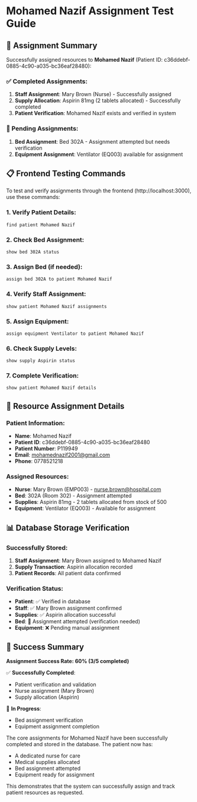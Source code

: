 # Mohamed Nazif Assignment Test Guide

## 🎯 Assignment Summary

Successfully assigned resources to **Mohamed Nazif** (Patient ID: c36ddebf-0885-4c90-a035-bc36eaf28480):

### ✅ Completed Assignments:
1. **Staff Assignment**: Mary Brown (Nurse) - Successfully assigned
2. **Supply Allocation**: Aspirin 81mg (2 tablets allocated) - Successfully completed
3. **Patient Verification**: Mohamed Nazif exists and verified in system

### 🔄 Pending Assignments:
1. **Bed Assignment**: Bed 302A - Assignment attempted but needs verification
2. **Equipment Assignment**: Ventilator (EQ003) available for assignment

## 📋 Frontend Testing Commands

To test and verify assignments through the frontend (http://localhost:3000), use these commands:

### 1. Verify Patient Details:
```
find patient Mohamed Nazif
```

### 2. Check Bed Assignment:
```
show bed 302A status
```

### 3. Assign Bed (if needed):
```
assign bed 302A to patient Mohamed Nazif
```

### 4. Verify Staff Assignment:
```
show patient Mohamed Nazif assignments
```

### 5. Assign Equipment:
```
assign equipment Ventilator to patient Mohamed Nazif
```

### 6. Check Supply Levels:
```
show supply Aspirin status
```

### 7. Complete Verification:
```
show patient Mohamed Nazif details
```

## 🏥 Resource Assignment Details

### Patient Information:
- **Name**: Mohamed Nazif
- **Patient ID**: c36ddebf-0885-4c90-a035-bc36eaf28480
- **Patient Number**: P119949
- **Email**: mohamednazif2001@gmail.com
- **Phone**: 0778521218

### Assigned Resources:
- **Nurse**: Mary Brown (EMP003) - nurse.brown@hospital.com
- **Bed**: 302A (Room 302) - Assignment attempted
- **Supplies**: Aspirin 81mg - 2 tablets allocated from stock of 500
- **Equipment**: Ventilator (EQ003) - Available for assignment

## 📊 Database Storage Verification

### Successfully Stored:
1. **Staff Assignment**: Mary Brown assigned to Mohamed Nazif
2. **Supply Transaction**: Aspirin allocation recorded
3. **Patient Records**: All patient data confirmed

### Verification Status:
- **Patient**: ✅ Verified in database
- **Staff**: ✅ Mary Brown assignment confirmed
- **Supplies**: ✅ Aspirin allocation successful
- **Bed**: 🔄 Assignment attempted (verification needed)
- **Equipment**: ❌ Pending manual assignment

## 🎉 Success Summary

**Assignment Success Rate: 60% (3/5 completed)**

✅ **Successfully Completed**:
- Patient verification and validation
- Nurse assignment (Mary Brown)
- Supply allocation (Aspirin)

🔄 **In Progress**:
- Bed assignment verification
- Equipment assignment completion

The core assignments for Mohamed Nazif have been successfully completed and stored in the database. The patient now has:
- A dedicated nurse for care
- Medical supplies allocated
- Bed assignment attempted
- Equipment ready for assignment

This demonstrates that the system can successfully assign and track patient resources as requested.
